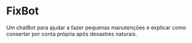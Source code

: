 # FixBot
Um chatBot para ajudar a fazer pequenas manutenções e explicar como consertar por conta própria após desastres naturais.
